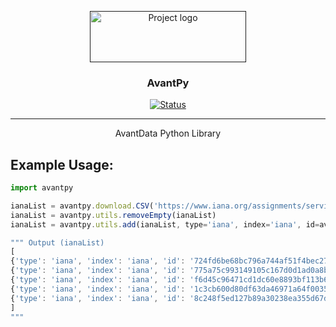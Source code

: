 <p align="center">
  <a href="" rel="noopener">
 <img width=250px height=82px src="https://i.imgur.com/zHVh1RJ.png" alt="Project logo"></a>
</p>

<h3 align="center">AvantPy</h3>

<div align="center">

[![Status](https://img.shields.io/badge/status-active-success.svg)]()

</div>

---

<p align="center"> AvantData Python Library
    <br> 
</p>

## Example Usage:
```javascript
import avantpy

ianaList = avantpy.download.CSV('https://www.iana.org/assignments/service-names-port-numbers/service-names-port-numbers.csv').list
ianaList = avantpy.utils.removeEmpty(ianaList)
ianaList = avantpy.utils.add(ianaList, type='iana', index='iana', id=avantpy.utils.generateID(ianaList))

""" Output (ianaList)
[
{'type': 'iana', 'index': 'iana', 'id': '724fd6be68bc796a744af51f4bec273f', 'Port Number': '0', 'Transport Protocol': 'tcp', 'Description': 'Reserved', 'Assignee': '[Jon_Postel]', 'Contact': '[Jon_Postel]'}
{'type': 'iana', 'index': 'iana', 'id': '775a75c993149105c167d0d1ad0a8baa', 'Port Number': '0', 'Transport Protocol': 'udp', 'Description': 'Reserved', 'Assignee': '[Jon_Postel]', 'Contact': '[Jon_Postel]'}
{'type': 'iana', 'index': 'iana', 'id': 'f6d45c96471cd1dc60e8893bf113b631', 'Service Name': 'tcpmux', 'Port Number': '1', 'Transport Protocol': 'tcp', 'Description': 'TCP Port Service Multiplexer', 'Assignee': '[Mark_Lottor]', 'Contact': '[Mark_Lottor]'}
{'type': 'iana', 'index': 'iana', 'id': '1c3cb600d80df63da46971a64f003595', 'Service Name': 'tcpmux', 'Port Number': '1', 'Transport Protocol': 'udp', 'Description': 'TCP Port Service Multiplexer', 'Assignee': '[Mark_Lottor]', 'Contact': '[Mark_Lottor]'}
{'type': 'iana', 'index': 'iana', 'id': '8c248f5ed127b89a30238ea355d67dd4', 'Service Name': 'compressnet', 'Port Number': '2', 'Transport Protocol': 'tcp', 'Description': 'Management Utility'}
]
"""
```

